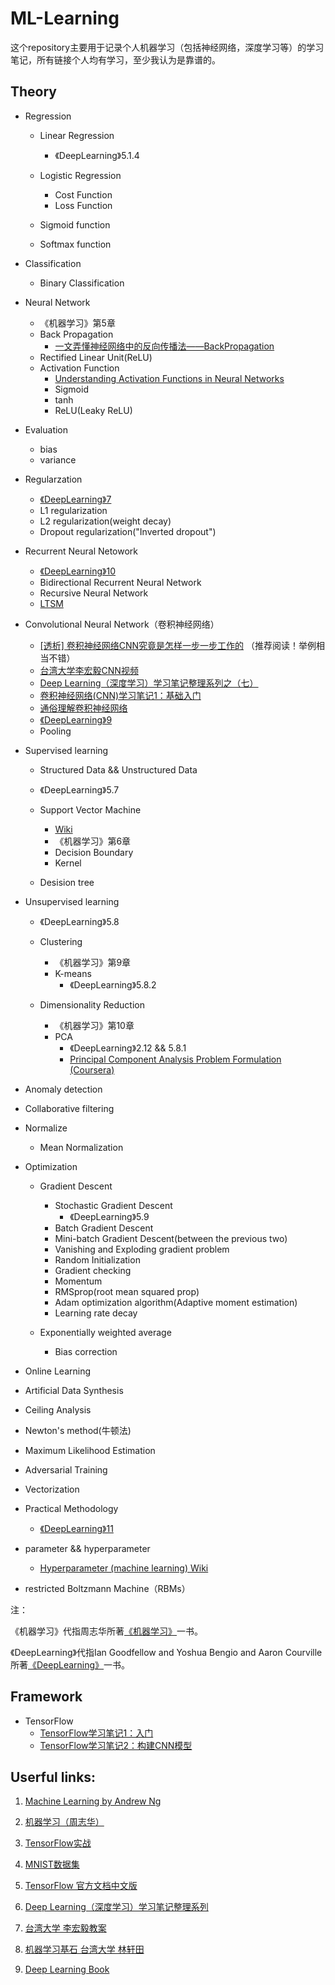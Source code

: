 # ML-Learning

这个repository主要用于记录个人机器学习（包括神经网络，深度学习等）的学习笔记，所有链接个人均有学习，至少我认为是靠谱的。

## Theory

* Regression
	* Linear Regression
		* 《DeepLearning》5.1.4
 
	* Logistic Regression
		* Cost Function
		* Loss Function
 
	* Sigmoid function
	* Softmax function

* Classification
	* Binary Classification  

* Neural Network
	* 《机器学习》第5章 
	* Back Propagation 
		* [一文弄懂神经网络中的反向传播法——BackPropagation](http://www.cnblogs.com/charlotte77/p/5629865.html)
	* Rectified Linear Unit(ReLU)
	* Activation Function
		* [Understanding Activation Functions in Neural Networks](https://medium.com/the-theory-of-everything/understanding-activation-functions-in-neural-networks-9491262884e0) 
		* Sigmoid 
		* tanh
		* ReLU(Leaky ReLU)

* Evaluation
	* bias
	* variance 

* Regularzation
	* [《DeepLearning》7](http://www.deeplearningbook.org/contents/regularization.html)
	* L1 regularization
	* L2 regularization(weight decay)
	* Dropout regularization("Inverted dropout")
	
* Recurrent Neural Netowork 
	* [《DeepLearning》10](http://www.deeplearningbook.org/contents/rnn.html) 
	* Bidirectional Recurrent Neural Network
	* Recursive Neural Network
	* [LTSM](https://en.wikipedia.org/wiki/Long_short-term_memory)
	
* Convolutional Neural Network（卷积神经网络）
	* [[透析] 卷积神经网络CNN究竟是怎样一步一步工作的](http://www.jianshu.com/p/fe428f0b32c1) （推荐阅读！举例相当不错）
	* [台湾大学李宏毅CNN视频](http://speech.ee.ntu.edu.tw/~tlkagk/courses/ML_2017/Lecture/CNN.mp4)
	* [Deep Learning（深度学习）学习笔记整理系列之（七）](http://blog.csdn.net/zouxy09/article/details/8781543)
	* [卷积神经网络(CNN)学习笔记1：基础入门](http://www.jeyzhang.com/cnn-learning-notes-1.html)
	* [通俗理解卷积神经网络](http://blog.csdn.net/v_july_v/article/details/51812459)
	* [《DeepLearning》9](http://www.deeplearningbook.org/contents/convnets.html)
	* Pooling

* Supervised learning
	* Structured Data && Unstructured Data 
	* 《DeepLearning》5.7
	* Support Vector Machine
		* [Wiki](https://en.wikipedia.org/wiki/Support_vector_machine) 
		* 《机器学习》第6章
		* Decision Boundary
		* Kernel

	* Desision tree

* Unsupervised learning
	* 《DeepLearning》5.8 
	* Clustering
		* 《机器学习》第9章
		* K-means
			* 《DeepLearning》5.8.2

	* Dimensionality Reduction
		* 《机器学习》第10章 
		* PCA
			* 《DeepLearning》2.12 	&& 5.8.1
			*  [Principal Component Analysis Problem Formulation (Coursera)](https://www.coursera.org/learn/machine-learning/lecture/GBFTt/principal-component-analysis-problem-formulation)
			
* Anomaly detection

* Collaborative filtering

* Normalize
	* Mean Normalization

* Optimization
	* Gradient Descent
		* Stochastic Gradient Descent 
			* 《DeepLearning》5.9 
		* Batch Gradient Descent 
		* Mini-batch Gradient Descent(between the previous two) 
		* Vanishing and Exploding gradient problem
		* Random Initialization
		* Gradient checking
		* Momentum
		* RMSprop(root mean squared prop)
		* Adam optimization algorithm(Adaptive moment estimation)
		* Learning rate decay

	* Exponentially weighted average
		* Bias correction 

* Online Learning

* Artificial Data Synthesis

* Ceiling Analysis

* Newton's method(牛顿法)

* Maximum Likelihood Estimation

* Adversarial Training

* Vectorization

* Practical Methodology
	* [《DeepLearning》11](http://www.deeplearningbook.org/contents/guidelines.html)

* parameter && hyperparameter
	* [Hyperparameter (machine learning) Wiki](https://en.wikipedia.org/wiki/Hyperparameter_(machine_learning)) 

* restricted Boltzmann Machine（RBMs）

注：

《机器学习》代指周志华所著[《机器学习》](https://book.douban.com/subject/26708119/)一书。

《DeepLearning》代指Ian Goodfellow and Yoshua Bengio and Aaron Courville所著[《DeepLearning》](http://www.deeplearningbook.org/)一书。

## Framework

* TensorFlow
	* [TensorFlow学习笔记1：入门](http://www.jeyzhang.com/tensorflow-learning-notes.html)
	* [TensorFlow学习笔记2：构建CNN模型](http://www.jeyzhang.com/tensorflow-learning-notes-2.html)

## Userful links:

1. [Machine Learning by Andrew Ng](https://www.coursera.org/learn/machine-learning/home/welcome)

2. [机器学习（周志华）](https://book.douban.com/subject/26708119/)

3. [TensorFlow实战](https://book.douban.com/subject/26974266/)

4. [MNIST数据集](http://yann.lecun.com/exdb/mnist/)

5. [TensorFlow 官方文档中文版](http://wiki.jikexueyuan.com/project/tensorflow-zh/)

6. [Deep Learning（深度学习）学习笔记整理系列](http://blog.csdn.net/zouxy09/article/details/8775360)

7. [台湾大学 李宏毅教案](http://speech.ee.ntu.edu.tw/~tlkagk/courses.html) 

8. [机器学习基石 台湾大学 林轩田](https://www.coursera.org/learn/ntumlone-mathematicalfoundations/home/welcome)

9. [Deep Learning Book](http://www.deeplearningbook.org/)